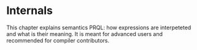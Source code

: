 # Internals

This chapter explains semantics PRQL: how expressions are interpeteted and what is their meaning.
It is meant for advanced users and recommended for compiler contributors.
